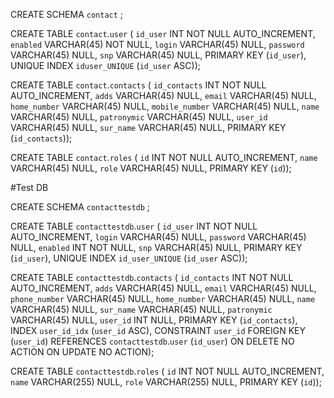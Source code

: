 CREATE SCHEMA `contact` ;

CREATE TABLE `contact`.`user` (
  `id_user` INT NOT NULL AUTO_INCREMENT,
  `enabled` VARCHAR(45) NOT NULL,
  `login` VARCHAR(45) NULL,
  `password` VARCHAR(45) NULL,
  `snp` VARCHAR(45) NULL,
  PRIMARY KEY (`id_user`),
  UNIQUE INDEX `iduser_UNIQUE` (`id_user` ASC));

CREATE TABLE `contact`.`contacts` (
  `id_contacts` INT NOT NULL AUTO_INCREMENT,
  `adds` VARCHAR(45) NULL,
  `email` VARCHAR(45) NULL,
  `home_number` VARCHAR(45) NULL,
  `mobile_number` VARCHAR(45) NULL,
  `name` VARCHAR(45) NULL,
  `patronymic` VARCHAR(45) NULL,
  `user_id` VARCHAR(45) NULL,
  `sur_name` VARCHAR(45) NULL,
  PRIMARY KEY (`id_contacts`));

CREATE TABLE `contact`.`roles` (
  `id` INT NOT NULL AUTO_INCREMENT,
  `name` VARCHAR(45) NULL,
  `role` VARCHAR(45) NULL,
  PRIMARY KEY (`id`));


#Test DB

CREATE SCHEMA `contacttestdb` ;

CREATE TABLE `contacttestdb`.`user` (
  `id_user` INT NOT NULL AUTO_INCREMENT,
  `login` VARCHAR(45) NULL,
  `password` VARCHAR(45) NULL,
  `enabled` INT NOT NULL,
  `snp` VARCHAR(45) NULL,
  PRIMARY KEY (`id_user`),
  UNIQUE INDEX `id_user_UNIQUE` (`id_user` ASC));
  
  CREATE TABLE `contacttestdb`.`contacts` (
    `id_contacts` INT NOT NULL AUTO_INCREMENT,
    `adds` VARCHAR(45) NULL,
    `email` VARCHAR(45) NULL,
    `phone_number` VARCHAR(45) NULL,
    `home_number` VARCHAR(45) NULL,
    `name` VARCHAR(45) NULL,
    `sur_name` VARCHAR(45) NULL,
    `patronymic` VARCHAR(45) NULL,
    `user_id` INT NULL,
    PRIMARY KEY (`id_contacts`),
    INDEX `user_id_idx` (`user_id` ASC),
    CONSTRAINT `user_id`
      FOREIGN KEY (`user_id`)
      REFERENCES `contacttestdb`.`user` (`id_user`)
      ON DELETE NO ACTION
      ON UPDATE NO ACTION);

CREATE TABLE `contacttestdb`.`roles` (
  `id` INT NOT NULL AUTO_INCREMENT,
  `name` VARCHAR(255) NULL,
  `role` VARCHAR(255) NULL,
  PRIMARY KEY (`id`));
